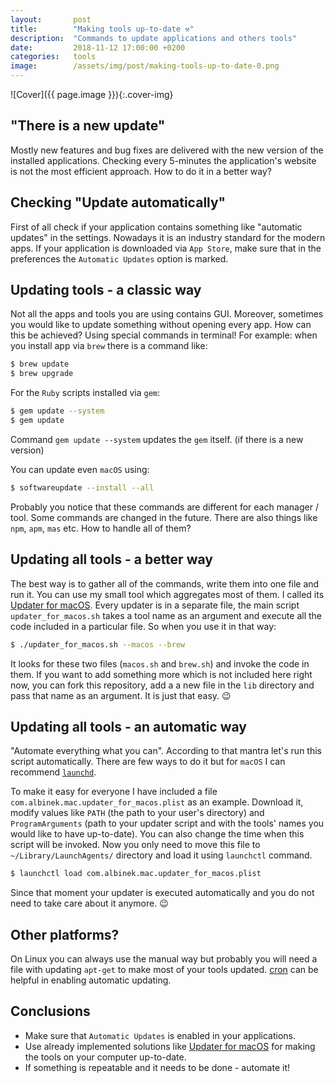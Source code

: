 ```yaml
---
layout:       post
title:        "Making tools up-to-date ⚒"
description:  "Commands to update applications and others tools"
date:         2018-11-12 17:00:00 +0200
categories:   tools
image:        /assets/img/post/making-tools-up-to-date-0.png
---
```


![Cover]({{ page.image }}){:.cover-img}

## "There is a new update"

Mostly new features and bug fixes are delivered with the new version of the installed applications. Checking every 5-minutes the application's website is not the most efficient approach. How to do it in a better way?

## Checking "Update automatically"

First of all check if your application contains something like "automatic updates" in the settings. Nowadays it is an industry standard for the modern apps. If your application is downloaded via `App Store`, make sure that in the preferences the `Automatic Updates` option is marked.

## Updating tools - a classic way

Not all the apps and tools you are using contains GUI. Moreover, sometimes you would like to update something without opening every app. How can this be achieved? Using special commands in terminal! For example: when you install app via `brew` there is a command like:

```bash
$ brew update
$ brew upgrade
```

For the `Ruby` scripts installed via `gem`:

```bash
$ gem update --system
$ gem update
```

Command `gem update --system` updates the `gem` itself. (if there is a new version)


You can update even `macOS` using:

```bash
$ softwareupdate --install --all
```

Probably you notice that these commands are different for each manager / tool. Some commands are changed in the future. There are also things like `npm`, `apm`, `mas` etc. How to handle all of them?

## Updating all tools - a better way

The best way is to gather all of the commands, write them into one file and run it. You can use my small tool which aggregates most of them. I called its [Updater for macOS](https://github.com/albinekcom/updater-for-macos). Every updater is in a separate file, the main script `updater_for_macos.sh` takes a tool name as an argument and execute all the code included in a particular file. So when you use it in that way:

```bash
$ ./updater_for_macos.sh --macos --brew
```

It looks for these two files (`macos.sh` and `brew.sh`) and invoke the code in them. If you want to add something more which is not included here right now, you can fork this repository, add a a new file in the `lib` directory and pass that name as an argument. It is just that easy. 😉

## Updating all tools - an automatic way

"Automate everything what you can". According to that mantra let's run this script automatically. There are few ways to do it but for `macOS` I can recommend [`launchd`](https://www.launchd.info).

To make it easy for everyone I have included a file `com.albinek.mac.updater_for_macos.plist` as an example. Download it, modify values like `PATH` (the path to your user's directory) and `ProgramArguments` (path to your updater script and with the tools' names you would like to have up-to-date). You can also change the time when this script will be invoked. Now you only need to move this file to `~/Library/LaunchAgents/` directory and load it using `launchctl` command.

```bash
$ launchctl load com.albinek.mac.updater_for_macos.plist
```

Since that moment your updater is executed automatically and you do not need to take care about it anymore. 😉

## Other platforms?

On Linux you can always use the manual way but probably you will need a file with updating `apt-get` to make most of your tools updated. [cron](https://en.wikipedia.org/wiki/Cron) can be helpful in enabling automatic updating.

## Conclusions

- Make sure that `Automatic Updates` is enabled in your applications.
- Use already implemented solutions like [Updater for macOS](https://github.com/albinekcom/updater-for-macos) for making the tools on your computer up-to-date.
- If something is repeatable and it needs to be done - automate it!
